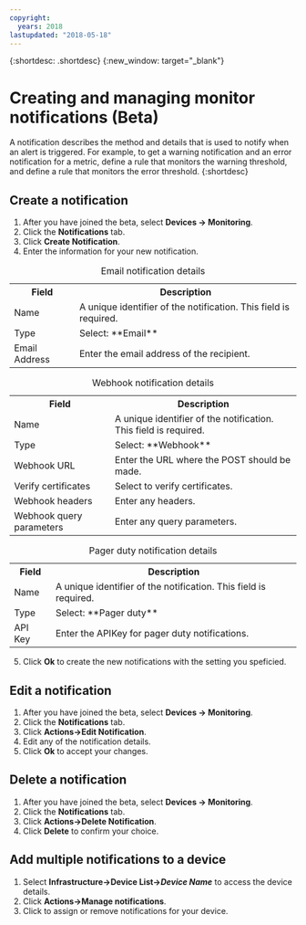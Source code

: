 ```yaml
---
copyright:
  years: 2018
lastupdated: "2018-05-18"
---
```


{:shortdesc: .shortdesc}
{:new_window: target="_blank"}

# Creating and managing monitor notifications (Beta)
A notification describes the method and details that is used to notify when an alert is triggered. For example, to get a warning notification and an error notification for a metric, define a rule that monitors the warning threshold, and define a rule that monitors the error threshold.
{:shortdesc} 

## Create a notification
 
 1. After you have joined the beta, select **Devices -> Monitoring**. 
 2. Click the **Notifications** tab.
 3. Click **Create Notification**.
 4. Enter the information for your new notification. 

<table>
  <caption>Email notification details</caption>
  <tr>
     <th>Field</th>
     <th>Description</th>
  </tr>
  <tr>
    <td>Name</td>
    <td>A unique identifier of the notification. This field is required.</td>
  </tr>
  <tr>
    <td>Type</td>
    <td>Select: **Email**</td>
  </tr>
  <tr>
    <td>Email Address</td>
    <td>Enter the email address of the recipient.</td>
  </tr>
</table>

<table>
  <caption>Webhook notification details</caption>
  <tr>
     <th>Field</th>
     <th>Description</th>
  </tr>
  <tr>
    <td>Name</td>
    <td>A unique identifier of the notification. This field is required.</td>
  </tr>
  <tr>
    <td>Type</td>
    <td>Select: **Webhook**</td>
  </tr>
  <tr>
    <td>Webhook URL</td>
    <td>Enter the URL where the POST should be made.</td>
  </tr>
  <tr>
  <td>Verify certificates</td>
    <td>Select to verify certificates.</td>
  </tr>
  <tr>
    <td>Webhook headers</td>
    <td>Enter any headers.</td>
  </tr>
  <tr>
    <td>Webhook query parameters</td>
    <td>Enter any query parameters.</td>
  </tr>
</table>

<table>
  <caption>Pager duty notification details</caption>
  <tr>
     <th>Field</th>
     <th>Description</th>
  </tr>
  <tr>
    <td>Name</td>
    <td>A unique identifier of the notification. This field is required.</td>
  </tr>
  <tr>
    <td>Type</td>
    <td>Select: **Pager duty**</td>
  </tr>
  <tr>
    <td>API Key</td>
    <td>Enter the APIKey for pager duty notifications.</td>
  </tr>
</table>


5. Click **Ok** to create the new notifications with the setting you speficied.

## Edit a notification
 1. After you have joined the beta, select **Devices -> Monitoring**. 
 2. Click the **Notifications** tab.
3. Click **Actions->Edit Notification**.
4. Edit any of the notification details.
5. Click **Ok** to accept your changes.

## Delete a notification
1. After you have joined the beta, select **Devices -> Monitoring**. 
2. Click the **Notifications** tab.
3. Click **Actions->Delete Notification**.
4. Click **Delete** to confirm your choice.

## Add multiple notifications to a device
1. Select **Infrastructure->Device List->*Device Name*** to access the device details.
2. Click **Actions->Manage notifications**.
4. Click to assign or remove notifications for your device.

